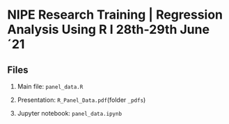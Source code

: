 # NIPE Research Training | Regression Analysis Using R I 28th-29th June´21

## Files

1. Main file: `panel_data.R`

2. Presentation: `R_Panel_Data.pdf`(folder `_pdfs`)

3. Jupyter notebook: `panel_data.ipynb`